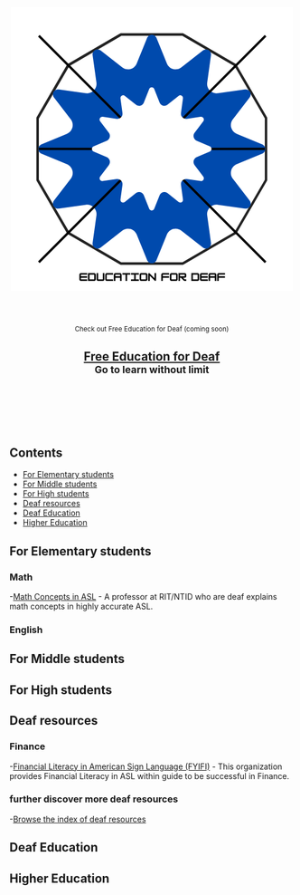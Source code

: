 <div align="center">
	<img width="500" height="500" src="media/logo-for-EoD-update.png" alt="Education for Deaf">
	<br>
	<br>
	<br>
	<br>
	<div>
		<sub>Check out Free Education for Deaf (coming soon)</sub>
		<br>
		<h2>
			<a href="https://github.com/E-2xi/free-education-for-deaf">Free Education for Deaf</a>
			<br>
			<sup>Go to learn without limit</sup>
		</h2>
	</div>
	<br>
	<br>
	<br>
	<br>
</div>

## Contents 
- [For Elementary students](#for-elementary-students)
- [For Middle students](#for-middle-students)
- [For High students](#for-high-students)
- [Deaf resources](#deaf-resources)
- [Deaf Education](#deaf-education)
- [Higher Education](#higher-education)

## For Elementary students

### Math 
-[Math Concepts in ASL](https://www.youtube.com/watch?v=XCJXsJN0DBY&list=PL60GgJ-A96ix_5YaoxuZYSPljrrGbs_H6) - A professor at RIT/NTID who are deaf explains math concepts in highly accurate ASL.

### English 
## For Middle students 

## For High students 

## Deaf resources 

### Finance  
-[Financial Literacy in American Sign Language (FYIFI)](fyifi.org) - This organization provides Financial Literacy in ASL within guide to be successful in Finance. 

### further discover more deaf resources
-[Browse the index of deaf resources](https://tndeaflibrary.nashville.gov/resources/browse-index)
## Deaf Education 

## Higher Education 

